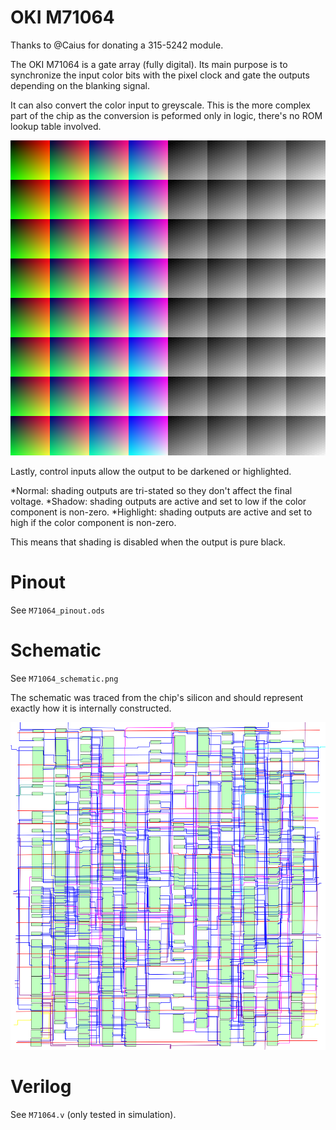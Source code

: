 # OKI M71064

Thanks to @Caius for donating a 315-5242 module.

The OKI M71064 is a gate array (fully digital). Its main purpose is to synchronize the input color bits with the pixel clock and gate the outputs depending on the blanking signal.

It can also convert the color input to greyscale. This is the more complex part of the chip as the conversion is peformed only in logic, there's no ROM lookup table involved.

![M71064 greyscale mode](greyscale.png)

Lastly, control inputs allow the output to be darkened or highlighted.

*Normal: shading outputs are tri-stated so they don't affect the final voltage.
*Shadow: shading outputs are active and set to low if the color component is non-zero.
*Highlight: shading outputs are active and set to high if the color component is non-zero.

This means that shading is disabled when the output is pure black.

# Pinout

See `M71064_pinout.ods`

# Schematic

See `M71064_schematic.png`

The schematic was traced from the chip's silicon and should represent exactly how it is internally constructed.

![M71064 internal routing](routing.png)

# Verilog

See `M71064.v` (only tested in simulation).
